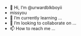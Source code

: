 - 👋 Hi, I’m @urwardblkboyii
- missyou
- 🌱 I’m currently learning ...
- 💞️ I’m looking to collaborate on ...
- 📫 How to reach me ...

<!---
urwardblkboyii/urwardblkboyii is a ✨ special ✨ repository because its `README.md` (this file) appears on your GitHub profile.
You can click the Preview link to take a look at your changes.
--->
